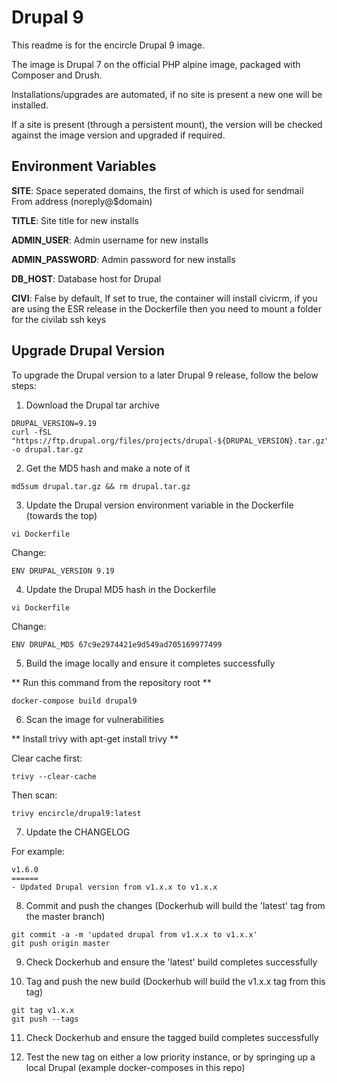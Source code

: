 # Drupal 9

This readme is for the encircle Drupal 9 image.

The image is Drupal 7 on the official PHP alpine image, packaged with Composer and Drush.

Installations/upgrades are automated, if no site is present a new one will be installed.

If a site is present (through a persistent mount), the version will be checked against the image version and upgraded if required.

## Environment Variables

**SITE**: Space seperated domains, the first of which is used for sendmail From address (noreply@$domain)

**TITLE**: Site title for new installs

**ADMIN_USER**: Admin username for new installs

**ADMIN_PASSWORD**: Admin password for new installs

**DB_HOST**: Database host for Drupal

**CIVI**: False by default, If set to true, the container will install civicrm, if you are using the ESR release in the Dockerfile then you need to mount a folder for the civilab ssh keys

## Upgrade Drupal Version

To upgrade the Drupal version to a later Drupal 9 release, follow the below steps:

1. Download the Drupal tar archive

```
DRUPAL_VERSION=9.19
curl -fSL "https://ftp.drupal.org/files/projects/drupal-${DRUPAL_VERSION}.tar.gz" -o drupal.tar.gz
```

2. Get the MD5 hash and make a note of it

```
md5sum drupal.tar.gz && rm drupal.tar.gz
```

3. Update the Drupal version environment variable in the Dockerfile (towards the top)

```
vi Dockerfile
```

Change:

```
ENV DRUPAL_VERSION 9.19
```

4. Update the Drupal MD5 hash in the Dockerfile

```
vi Dockerfile
```

Change:

```
ENV DRUPAL_MD5 67c9e2974421e9d549ad705169977499
```

5. Build the image locally and ensure it completes successfully

** Run this command from the repository root **

```
docker-compose build drupal9
```

6. Scan the image for vulnerabilities

** Install trivy with apt-get install trivy **

Clear cache first:

```
trivy --clear-cache
```

Then scan:

```
trivy encircle/drupal9:latest
```

7. Update the CHANGELOG

For example:

```
v1.6.0
======
- Updated Drupal version from v1.x.x to v1.x.x
```

8. Commit and push the changes (Dockerhub will build the 'latest' tag from the master branch)

```
git commit -a -m 'updated drupal from v1.x.x to v1.x.x'
git push origin master
```

9. Check Dockerhub and ensure the 'latest' build completes successfully

10. Tag and push the new build (Dockerhub will build the v1.x.x tag from this tag)

```
git tag v1.x.x
git push --tags
```

11. Check Dockerhub and ensure the tagged build completes successfully

12. Test the new tag on either a low priority instance, or by springing up a local Drupal (example docker-composes in this repo)
